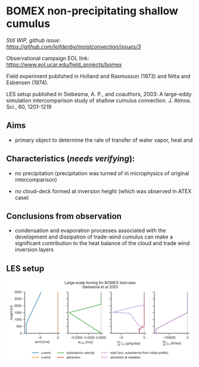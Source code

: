 # BOMEX non-precipitating shallow cumulus

*Still WIP, github issue:
https://github.com/leifdenby/moistconvection/issues/3*

Observational campaign EOL link: https://www.eol.ucar.edu/field_projects/bomex

Field experiment published in Holland and Rasmusson (1973) and Nitta and
Esbensen (1974).

LES setup published in Siebesma, A. P., and coauthors, 2003: A large-eddy
simulation intercomparison study of shallow cumulus convection. J. Atmos. Sci.,
60, 1201-1219

## Aims

- primary object to determine the rate of transfer of water vapor, heat and 

## Characteristics (*needs verifying*):

- no precipitation (precipitation was turned of in microphysics of original
intercomparison)

- no cloud-deck formed at inversion height (which was observed in ATEX case)

## Conclusions from observation

- condensation and evaporation processes associated with the development and
  dissipation of trade-wind cumulus can make a significant contribution to the
  heat balance of the cloud and trade wind inversion layers

## LES setup

![LES large-scale forcing](setup_3d_LES/BOMEX_LS_forcing.png)

